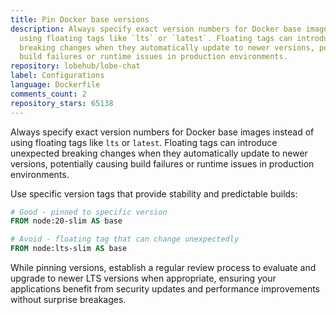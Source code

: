```yaml
---
title: Pin Docker base versions
description: Always specify exact version numbers for Docker base images instead of
  using floating tags like `lts` or `latest`. Floating tags can introduce unexpected
  breaking changes when they automatically update to newer versions, potentially causing
  build failures or runtime issues in production environments.
repository: lobehub/lobe-chat
label: Configurations
language: Dockerfile
comments_count: 2
repository_stars: 65138
---
```


Always specify exact version numbers for Docker base images instead of using floating tags like `lts` or `latest`. Floating tags can introduce unexpected breaking changes when they automatically update to newer versions, potentially causing build failures or runtime issues in production environments.

Use specific version tags that provide stability and predictable builds:

```dockerfile
# Good - pinned to specific version
FROM node:20-slim AS base

# Avoid - floating tag that can change unexpectedly  
FROM node:lts-slim AS base
```

While pinning versions, establish a regular review process to evaluate and upgrade to newer LTS versions when appropriate, ensuring your applications benefit from security updates and performance improvements without surprise breakages.